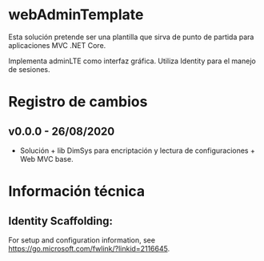 # webAdminTemplate

Esta solución pretende ser una plantilla que sirva de punto de partida para aplicaciones MVC .NET Core.

Implementa adminLTE como interfaz gráfica. Utiliza Identity para el manejo de sesiones.

# Registro de cambios

## v0.0.0 - 26/08/2020

- Solución + lib DimSys para encriptación y lectura de configuraciones + Web MVC base.

# Información técnica

## Identity Scaffolding:

For setup and configuration information, see https://go.microsoft.com/fwlink/?linkid=2116645.
